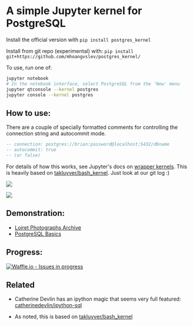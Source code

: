 # A simple Jupyter kernel for PostgreSQL

Install the official version with `pip install postgres_kernel`

Install from git repo (experimental) with: `pip install git+https://github.com/mhoangvslev/postgres_kernel/`

To use, run one of:

```bash
jupyter notebook
# In the notebook interface, select PostgreSQL from the 'New' menu
jupyter qtconsole --kernel postgres
jupyter console --kernel postgres
```

## How to use:

There are a couple of specially formatted comments for controlling the connection string and autocommit mode.

```sql
-- connection: postgres://brian:password@localhost:5432/dbname
-- autocommit: true
-- (or false)
```

For details of how this works, see Jupyter's docs on [wrapper kernels](http://jupyter-client.readthedocs.io/en/latest/wrapperkernels.html).
This is heavily based on [takluyver/bash_kernel](https://github.com/takluyver/bash_kernel). Just look at our git log :)

![](images/console.png)

![](images/notebook.png)

## Demonstration:
- [Loiret Photographs Archive](https://github.com/mhoangvslev/PhotographiesArchiveSQL)
- [PostgreSQL Basics](https://github.com/mhoangvslev/JupyterPostgreSQLBasics)

## Progress:
[![Waffle.io - Issues in progress](https://badge.waffle.io/mhoangvslev/postgres_kernel.png?label=in%20progress&title=In%20Progress)](http://waffle.io/mhoangvslev/postgres_kernel)

Related
-------

- Catherine Devlin has an ipython magic that seems very full featured: [catherinedevlin/ipython-sql](https://github.com/catherinedevlin/ipython-sql)

- As noted, this is based on [takluyver/bash_kernel](https://github.com/takluyver/bash_kernel)
